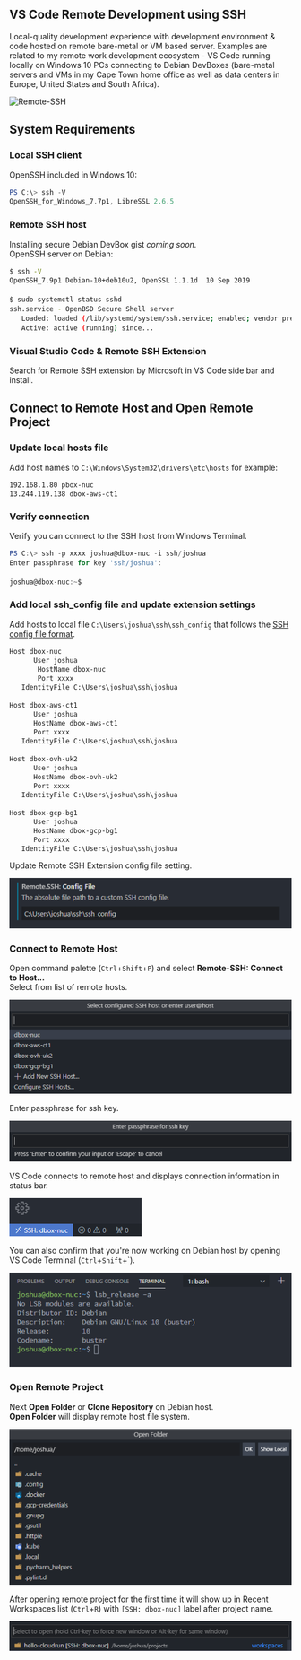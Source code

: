 ## VS Code Remote Development using SSH

Local-quality development experience with development environment & code hosted on remote bare-metal or VM based server. Examples are related to my remote work development ecosystem - VS Code running locally on Windows 10 PCs connecting to Debian DevBoxes (bare-metal servers and VMs in my Cape Town home office as well as data centers in Europe, United States and South Africa).

![Remote-SSH](https://code.visualstudio.com/assets/docs/remote/ssh/architecture-ssh.png)

## System Requirements

### Local SSH client

OpenSSH included in Windows 10:

```powershell
PS C:\> ssh -V
OpenSSH_for_Windows_7.7p1, LibreSSL 2.6.5
```

### Remote SSH host

Installing secure Debian DevBox gist *coming soon.*<br>
OpenSSH server on Debian:

```bash
$ ssh -V
OpenSSH_7.9p1 Debian-10+deb10u2, OpenSSL 1.1.1d  10 Sep 2019

$ sudo systemctl status sshd
ssh.service - OpenBSD Secure Shell server
   Loaded: loaded (/lib/systemd/system/ssh.service; enabled; vendor preset: enabled)
   Active: active (running) since...
```

### Visual Studio Code & Remote SSH Extension

Search for Remote SSH extension by Microsoft in VS Code side bar and install.

## Connect to Remote Host and Open Remote Project

### Update local hosts file

Add host names to `C:\Windows\System32\drivers\etc\hosts` for example:

```
192.168.1.80 pbox-nuc
13.244.119.138 dbox-aws-ct1
```

### Verify connection

Verify you can connect to the SSH host from Windows Terminal.

```powershell
PS C:\> ssh -p xxxx joshua@dbox-nuc -i ssh/joshua
Enter passphrase for key 'ssh/joshua':

joshua@dbox-nuc:~$
```

### Add local ssh_config file and update extension settings

Add hosts to local file `C:\Users\joshua\ssh\ssh_config` that follows the [SSH config file format](https://man7.org/linux/man-pages/man5/ssh_config.5.html).

```
Host dbox-nuc
      User joshua
	   HostName dbox-nuc
	   Port xxxx
   IdentityFile C:\Users\joshua\ssh\joshua

Host dbox-aws-ct1
      User joshua
      HostName dbox-aws-ct1
      Port xxxx
   IdentityFile C:\Users\joshua\ssh\joshua

Host dbox-ovh-uk2
      User joshua
      HostName dbox-ovh-uk2
      Port xxxx
   IdentityFile C:\Users\joshua\ssh\joshua

Host dbox-gcp-bg1
      User joshua
      HostName dbox-gcp-bg1
      Port xxxx
   IdentityFile C:\Users\joshua\ssh\joshua
```

Update Remote SSH Extension config file setting.

![Update extension setting](https://raw.githubusercontent.com/joshuasa/remote-work-ecosystem/main/images/vscode-remote-ssh_02.png)

### Connect to Remote Host

Open command palette (`Ctrl`+`Shift`+`P`) and select **Remote-SSH: Connect to Host...**<br>Select from list of remote hosts.

![List of remote hosts](https://raw.githubusercontent.com/joshuasa/remote-work-ecosystem/main/images/vscode-remote-ssh_03.png)

Enter passphrase for ssh key.

![Enter passpharse](https://raw.githubusercontent.com/joshuasa/remote-work-ecosystem/main/images/vscode-remote-ssh_04.png)

VS Code connects to remote host and displays connection information in status bar.

![Status bar](https://raw.githubusercontent.com/joshuasa/remote-work-ecosystem/main/images/vscode-remote-ssh_05.png)

You can also confirm that you're now working on Debian host by opening VS Code Terminal (`Ctrl`+`Shift`+`).

![VS Code Terminal](https://raw.githubusercontent.com/joshuasa/remote-work-ecosystem/main/images/vscode-remote-ssh_06.png)

### Open Remote Project

Next **Open Folder** or **Clone Repository** on Debian host.<br>
**Open Folder** will display remote host file system.

![Open Folder](https://raw.githubusercontent.com/joshuasa/remote-work-ecosystem/main/images/vscode-remote-ssh_07.png)

After opening remote project for the first time it will show up in Recent Workspaces list (`Ctrl`+`R`) with `[SSH: dbox-nuc]` label after project name.

![Recent Workspaces](https://raw.githubusercontent.com/joshuasa/remote-work-ecosystem/main/images/vscode-remote-ssh_08.png)